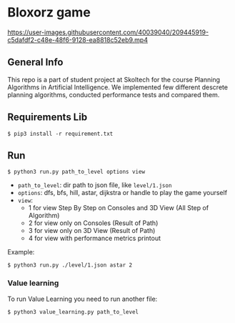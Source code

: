 # Bloxorz game

https://user-images.githubusercontent.com/40039040/209445919-c5dafdf2-c48e-48f6-9128-ea8818c52eb9.mp4

## General Info

This repo is a part of student project at Skoltech for the course Planning Algorithms in Artificial Intelligence. We implemented few different descrete planning algorithms, conducted performance tests and compared them.

## Requirements Lib

```
$ pip3 install -r requirement.txt
```

## Run

```
$ python3 run.py path_to_level options view
```

* `path_to_level`: dir path to json file, like `level/1.json`
* `options`: dfs, bfs, hill, astar, dijkstra or handle to play the game yourself
* `view`:
    + 1 for view Step By Step on Consoles and 3D View (All Step of Algorithm)
    + 2 for view only on Consoles (Result of Path)
    + 3 for view only on 3D View (Result of Path)
    + 4 for view with performance metrics printout

Example:
```
$ python3 run.py ./level/1.json astar 2
```
### Value learning

To run Value Learning you need to run another file:
```
$ python3 value_learning.py path_to_level
```
